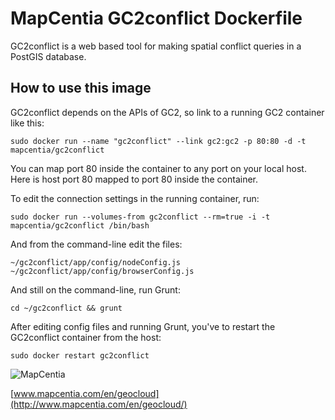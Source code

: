 # MapCentia GC2conflict Dockerfile

GC2conflict is a web based tool for making spatial conflict queries in a PostGIS database. 

## How to use this image

GC2conflict depends on the APIs of GC2, so link to a running GC2 container like this:

    sudo docker run --name "gc2conflict" --link gc2:gc2 -p 80:80 -d -t mapcentia/gc2conflict

You can map port 80 inside the container to any port on your local host. Here is host port 80 mapped to port 80 inside the container.


To edit the connection settings in the running container, run:

    sudo docker run --volumes-from gc2conflict --rm=true -i -t mapcentia/gc2conflict /bin/bash
    
And from the command-line edit the files:

    ~/gc2conflict/app/config/nodeConfig.js
    ~/gc2conflict/app/config/browserConfig.js

And still on the command-line, run Grunt:

    cd ~/gc2conflict && grunt
    
After editing config files and running Grunt, you've to restart the GC2conflict container from the host:

    sudo docker restart gc2conflict

![MapCentia](https://geocloud.mapcentia.com/assets/images/MapCentia_geocloud_200.png)

[www.mapcentia.com/en/geocloud](http://www.mapcentia.com/en/geocloud/)